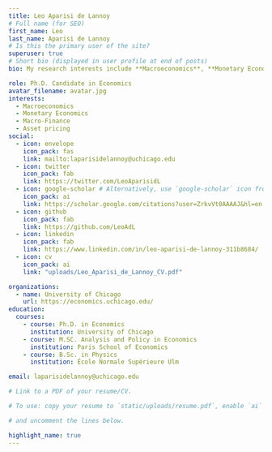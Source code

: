 ```yaml
---
title: Leo Aparisi de Lannoy
# Full name (for SEO)
first_name: Leo
last_name: Aparisi de Lannoy
# Is this the primary user of the site?
superuser: true
# Short bio (displayed in user profile at end of posts)
bio: My research interests include **Macroeconomics**, **Monetary Economics**, **Macro-Finance**, and **Asset-Pricing**.

role: Ph.D. Candidate in Economics
avatar_filename: avatar.jpg
interests:
  - Macroeconomics
  - Monetary Economics
  - Macro-Finance
  - Asset pricing
social:
  - icon: envelope
    icon_pack: fas
    link: mailto:laparisidelannoy@uchicago.edu
  - icon: twitter
    icon_pack: fab
    link: https://twitter.com/LeoAparisidL
  - icon: google-scholar # Alternatively, use `google-scholar` icon from `ai` icon pack
    icon_pack: ai
    link: https://scholar.google.com/citations?user=ZrkvVt0AAAAJ&hl=en
  - icon: github
    icon_pack: fab
    link: https://github.com/LeoAdL
  - icon: linkedin
    icon_pack: fab
    link: https://www.linkedin.com/in/leo-aparisi-de-lannoy-311b8684/
  - icon: cv
    icon_pack: ai
    link: "uploads/Leo_Aparisi_de_Lannoy_CV.pdf"

organizations:
  - name: University of Chicago
    url: https://economics.uchicago.edu/
education:
  courses:
    - course: Ph.D. in Economics
      institution: University of Chicago
    - course: M.SC. Analysis and Policy in Economics
      institution: Paris School of Economics
    - course: B.Sc. in Physics
      institution: École Normale Supérieure Ulm

email: laparisidelannoy@uchicago.edu

# Link to a PDF of your resume/CV.

# To use: copy your resume to `static/uploads/resume.pdf`, enable `ai` icons in `params.yaml`,

# and uncomment the lines below.

highlight_name: true
---
```

